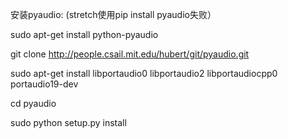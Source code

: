安装pyaudio: (stretch使用pip install pyaudio失败）

sudo apt-get install python-pyaudio

git clone <http://people.csail.mit.edu/hubert/git/pyaudio.git>

 sudo apt-get install libportaudio0 libportaudio2 libportaudiocpp0 portaudio19-dev

cd pyaudio

sudo python setup.py install